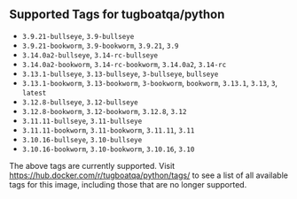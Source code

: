 ## Supported Tags for tugboatqa/python

* `3.9.21-bullseye`, `3.9-bullseye`
* `3.9.21-bookworm`, `3.9-bookworm`, `3.9.21`, `3.9`
* `3.14.0a2-bullseye`, `3.14-rc-bullseye`
* `3.14.0a2-bookworm`, `3.14-rc-bookworm`, `3.14.0a2`, `3.14-rc`
* `3.13.1-bullseye`, `3.13-bullseye`, `3-bullseye`, `bullseye`
* `3.13.1-bookworm`, `3.13-bookworm`, `3-bookworm`, `bookworm`, `3.13.1`, `3.13`, `3`, `latest`
* `3.12.8-bullseye`, `3.12-bullseye`
* `3.12.8-bookworm`, `3.12-bookworm`, `3.12.8`, `3.12`
* `3.11.11-bullseye`, `3.11-bullseye`
* `3.11.11-bookworm`, `3.11-bookworm`, `3.11.11`, `3.11`
* `3.10.16-bullseye`, `3.10-bullseye`
* `3.10.16-bookworm`, `3.10-bookworm`, `3.10.16`, `3.10`

The above tags are currently supported. Visit https://hub.docker.com/r/tugboatqa/python/tags/ to see a list of all available tags for this image, including those that are no longer supported.
